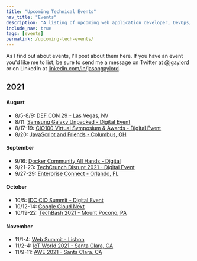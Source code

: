 ```yaml
---
title: "Upcoming Technical Events"
nav_title: "Events"
description: "A listing of upcoming web application developer, DevOps, and other technical events."
include_nav: true
tags: [events]
permalink: /upcoming-tech-events/
---
```


As I find out about events, I'll post about them here. If you have an event you'd like me to list, be sure to send me a message on Twitter at [@jgaylord](http://jasong.us/eUDX9v) or on LinkedIn at [linkedin.com/in/jasongaylord](http://jasong.us/linkedin).

## 2021 

#### August
- 8/5-8/9: [DEF CON 29 - Las Vegas, NV](http://jasong.us/3p18HKN)
- 8/11: [Samsung Galaxy Unpacked - Digital Event](https://jasong.us/3hpwNMr)
- 8/17-19: [CIO100 Virtual Symposium & Awards - Digital Event](http://jasong.us/2MgBpZO)
- 8/20: [JavaScript and Friends - Columbus, OH](http://jasong.us/36hVPZp)

#### September
- 9/16: [Docker Community All Hands - Digital](https://jasong.us/3yaXTOC)
- 9/21-23: [TechCrunch Disrupt 2021 - Digital Event](http://jasong.us/3oafbFL)
- 9/27-29: [Enterprise Connect - Orlando, FL](https://jasong.us/360iTMf)

#### October
- 10/5: [IDC CIO Summit - Digital Event](https://jasong.us/2Y1eQL5)
- 10/12-14: [Google Cloud Next](https://jasong.us/3imABQt)
- 10/19-22: [TechBash 2021 - Mount Pocono, PA](https://jasong.us/37lAkGe)

#### November
- 11/1-4: [Web Summit - Lisbon](http://jasong.us/393Panf)
- 11/2-4: [IoT World 2021 - Santa Clara, CA](http://jasong.us/3qEPsa9)
- 11/9-11: [AWE 2021 - Santa Clara, CA](http://jasong.us/2Mg3Y9m)